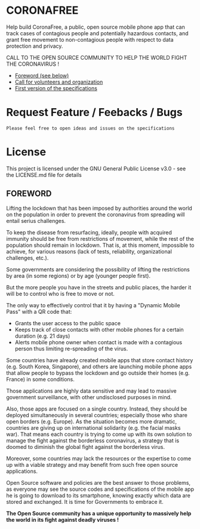 # CORONAFREE
Help build CoronaFree, a public, open source mobile phone app that can track cases of contagious people and potentially hazardous contacts, and grant free movement to non-contagious people with respect to data protection and privacy.

CALL TO THE OPEN SOURCE COMMUNITY TO HELP THE WORLD FIGHT THE CORONAVIRUS !

- [Foreword (see below)](https://github.com/coronafree/coronafree/wiki/FOREWORD)
- [Call for volunteers and organization](https://github.com/coronafree/coronafree/wiki/Call-For-Volunteers-and-General-Organization)
- [First version of the specifications](https://github.com/coronafree/coronafree/wiki/General-Specifications)

# Request Feature / Feebacks / Bugs
    Please feel free to open ideas and issues on the specifications

# License
This project is licensed under the GNU General Public License v3.0 - see the LICENSE.md file for details

## FOREWORD

Lifting the lockdown that has been imposed by authorities around the world on the population in order to prevent the coronavirus from spreading will entail serius challenges.

To keep the disease from resurfacing, ideally, people with acquired immunity should be free from restrictions of movement, while the rest of the population should remain in lockdown. That is, at this moment, impossible to achieve, for various reasons (lack of tests, reliability, organizational challenges, etc.).

Some governments are considering the possibility of lifting the restrictions by area (in some regions) or by age (younger people first).

But the more people you have in the streets and public places, the harder it will be to control who is free to move or not.

The only way to effectively control that it by having a "Dynamic Mobile Pass" with a QR code that:
- Grants the user access to the public space
- Keeps track of close contacts with other mobile phones for a certain duration (e.g. 21 days)
- Alerts mobile phone owner when contact is made with a contagious person
thus limiting re-spreading of the virus.

Some countries have already created mobile apps that store contact history (e.g. South Korea, Singapore), and others are launching mobile phone apps that allow people to bypass the lockdown and go outside their homes (e.g. France) in some conditions.

Those applications are highly data sensitive and may lead to massive government surveillance, with other undisclosed purposes in mind.

Also, those apps are focused on a single country. Instead, they should be deployed simultaneously in several countries; especially those who share open borders (e.g. Europe).
As the situation becomes more dramatic, countries are giving up on international solidarity (e.g. the facial masks war).
That means each country is trying to come up with its own solution to manage the fight against the borderless coronavirus, a strategy that is doomed to diminish the global fight against the borderless virus. 

Moreover, some countries may lack the resources or the expertise to come up with a viable strategy and may benefit from such free open source applications.

Open Source software and policies are the best answer to those problems, as everyone may see the source codes and specifications of the mobile app he is going to download to its smartphone, knowing exactly which data are stored and exchanged. It is time for Governments to embrace it.

**The Open Source community has a unique opportunity to massively help the world in its fight against deadly viruses !**
